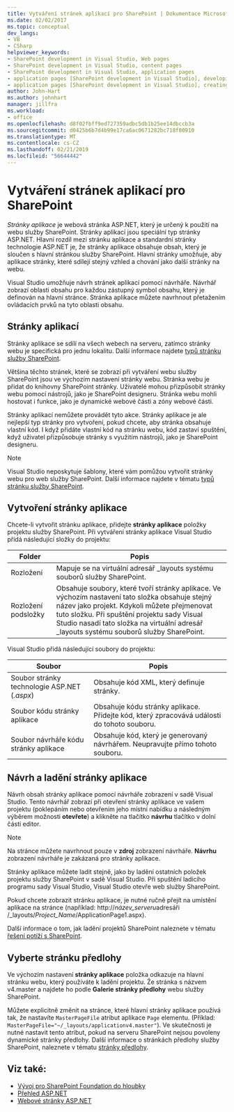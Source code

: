 ```yaml
---
title: Vytváření stránek aplikací pro SharePoint | Dokumentace Microsoftu
ms.date: 02/02/2017
ms.topic: conceptual
dev_langs:
- VB
- CSharp
helpviewer_keywords:
- SharePoint development in Visual Studio, Web pages
- SharePoint development in Visual Studio, content pages
- SharePoint development in Visual Studio, application pages
- application pages [SharePoint development in Visual Studio], developing
- application pages [SharePoint development in Visual Studio], creating
author: John-Hart
ms.author: johnhart
manager: jillfra
ms.workload:
- office
ms.openlocfilehash: d8f02fbff9ed727359adbc5db1b25ee14dbccb3a
ms.sourcegitcommit: d0425b6b7d4b99e17ca6ac0671282bc718f80910
ms.translationtype: MT
ms.contentlocale: cs-CZ
ms.lasthandoff: 02/21/2019
ms.locfileid: "56644442"
---
```

# <a name="create-application-pages-for-sharepoint"></a>Vytváření stránek aplikací pro SharePoint
  *Stránky aplikace* je webová stránka ASP.NET, který je určený k použití na webu služby SharePoint. Stránky aplikací jsou speciální typ stránky ASP.NET. Hlavní rozdíl mezi stránku aplikace a standardní stránky technologie ASP.NET je, že stránky aplikace obsahuje obsah, který je sloučen s hlavní stránkou služby SharePoint. Hlavní stránky umožňuje, aby aplikace stránky, které sdílejí stejný vzhled a chování jako další stránky na webu.

 Visual Studio umožňuje návrh stránek aplikací pomocí návrháře. Návrhář zobrazí oblasti obsahu pro každou zástupný symbol obsahu, který je definován na hlavní stránce. Stránka aplikace můžete navrhnout přetažením ovládacích prvků na tyto oblasti obsahu.

## <a name="application-pages"></a>Stránky aplikací
 Stránky aplikace se sdílí na všech webech na serveru, zatímco stránky webu je specifická pro jednu lokalitu. Další informace najdete [typů stránku služby SharePoint](http://go.microsoft.com/fwlink/?LinkID=211584).

 Většina těchto stránek, které se zobrazí při vytváření webu služby SharePoint jsou ve výchozím nastavení stránky webu. Stránka webu je přidat do knihovny SharePoint stránky. Uživatelé mohou přizpůsobit stránky webu pomocí nástrojů, jako je SharePoint designeru. Stránka webu mohli hostovat i funkce, jako je dynamické webové části a zóny webové části.

 Stránky aplikací nemůžete provádět tyto akce. Stránky aplikace je ale nejlepší typ stránky pro vytvoření, pokud chcete, aby stránka obsahuje vlastní kód. I když přidáte vlastní kód na stránku webu, kód zastaví spuštění, když uživatel přizpůsobuje stránky s využitím nástrojů, jako je SharePoint designeru.

> [!NOTE]
>  Visual Studio neposkytuje šablony, které vám pomůžou vytvořit stránky webu pro web služby SharePoint. Další informace najdete v tématu [typů stránku služby SharePoint](http://go.microsoft.com/fwlink/?LinkID=211584).

## <a name="create-an-application-page"></a>Vytvoření stránky aplikace
 Chcete-li vytvořit stránku aplikace, přidejte **stránky aplikace** položky projektu služby SharePoint. Při vytváření stránky aplikace Visual Studio přidá následující složky do projektu:

|Folder|Popis|
|------------|-----------------|
|Rozložení|Mapuje se na virtuální adresář _layouts systému souborů služby SharePoint.|
|Rozložení podsložky|Obsahuje soubory, které tvoří stránky aplikace. Ve výchozím nastavení tato složka obsahuje stejný název jako projekt. Kdykoli můžete přejmenovat tuto složku. Při spuštění projektu sady Visual Studio nasadí tato složka na virtuální adresář _layouts systému souborů služby SharePoint.|

 Visual Studio přidá následující soubory do projektu:

|Soubor|Popis|
|----------|-----------------|
|Soubor stránky technologie ASP.NET (*.aspx*)|Obsahuje kód XML, který definuje stránky.|
|Soubor kódu stránky aplikace|Obsahuje kódu stránky aplikace. Přidejte kód, který zpracovává události do tohoto souboru.|
|Soubor návrháře kódu stránky aplikace|Obsahuje kód, který je generovaný návrhářem. Neupravujte přímo tohoto souboru.|

## <a name="design-and-debug-an-application-page"></a>Návrh a ladění stránky aplikace
 Návrh obsah stránky aplikace pomocí návrháře zobrazení v sadě Visual Studio. Tento návrhář zobrazí při otevření stránky aplikace ve vašem projektu (poklepáním nebo otevřením jeho místní nabídku a následným výběrem možnosti **otevřete**) a klikněte na tlačítko **návrhu** tlačítko v dolní části editor.

> [!NOTE]
>  Na stránce můžete navrhnout pouze v **zdroj** zobrazení návrháře. **Návrhu** zobrazení návrháře je zakázaná pro stránky aplikace.

 Stránky aplikace můžete ladit stejně, jako by ladění ostatních položek projektu služby SharePoint v sadě Visual Studio. Při spuštění ladicího programu sady Visual Studio, Visual Studio otevře web služby SharePoint.

 Pokud chcete zobrazit stránku aplikace, je nutné ručně přejít na umístění aplikace na stránce (například: http://<em>název_serveru</em>adresáři /_layouts/*Project_Name*/ApplicationPage1.aspx).

 Další informace o tom, jak ladění projektů SharePoint naleznete v tématu [řešení potíží s SharePoint](../sharepoint/troubleshooting-sharepoint-solutions.md).

## <a name="choose-a-master-page"></a>Vyberte stránku předlohy
 Ve výchozím nastavení **stránky aplikace** položka odkazuje na hlavní stránku webu, který používáte k ladění projektu. Že stránka s názvem v4.master a najdete ho podle **Galerie stránky předlohy** webu služby SharePoint.

 Můžete explicitně změnit na stránce, které hlavní stránky aplikace používá tak, že nastavíte `MasterPageFile` atribut aplikace `Page` elementu. (Příklad: `MasterPageFile="~/_layouts/applicationv4.master"`). Ve skutečnosti je nutné nastavit tento atribut, pokud na serveru SharePoint nejsou povoleny dynamické stránky předlohy. Další informace o stránkách předlohy služby SharePoint, naleznete v tématu [stránky předlohy](http://go.microsoft.com/fwlink/?LinkID=169281).

## <a name="see-also"></a>Viz také:
- [Vývoj pro SharePoint Foundation do hloubky](http://go.microsoft.com/fwlink/?LinkID=182103)
- [Přehled ASP.NET](/aspnet/overview)
- [Webové stránky ASP.NET](/aspnet/web-pages/index)
